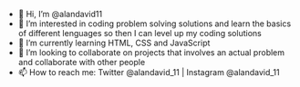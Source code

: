 - 👋 Hi, I’m @alandavid11
- 👀 I’m interested in coding problem solving solutions and learn the basics of different lenguages so then I can level up my coding solutions
- 🌱 I’m currently learning HTML, CSS and JavaScript
- 💞️ I’m looking to collaborate on projects that involves an actual problem and collaborate with other people
- 📫 How to reach me: Twitter @alandavid_11 | Instagram @alandavid_11

<!---
alandavid11/alandavid11 is a ✨ special ✨ repository because its `README.md` (this file) appears on your GitHub profile.
You can click the Preview link to take a look at your changes.
--->
